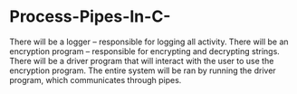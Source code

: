 # Process-Pipes-In-C-
There will be a logger – responsible for logging all activity. There will be an encryption program – responsible for encrypting and decrypting strings. There will be a driver program that will interact with the user to use the encryption program. The entire system will be ran by running the driver program, which communicates through pipes.
